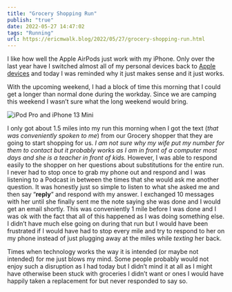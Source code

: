 ```yaml
---
title: "Grocery Shopping Run"
publish: "true"
date: 2022-05-27 14:47:02
tags: "Running"
url: https://ericmwalk.blog/2022/05/27/grocery-shopping-run.html
---
```


I like how well the Apple AirPods just work with my iPhone. Only over the last year have I switched almost all of my personal devices back to [Apple devices](https://ericmwalk.blog/2021/08/20/new-devices.html) and today I was reminded why it just makes sense and it just works.

With the upcoming weekend, I had a block of time this morning that I could get a longer than normal done during the workday. Since we are camping this weekend I wasn’t sure what the long weekend would bring.

![iPod Pro and iPhone 13 Mini](https://ericmwalk.blog/uploads/2022/f8ea3bbcf9.jpg)

I only got about 1.5 miles into my run this morning when I got the text (*that was conveniently spoken to me*) from our Grocery shopper that they are going to start shopping for us. *I am not sure why my wife put my number for them to contact but it probably works as I am in front of a computer most days and she is a teacher in front of kids.* However, I was able to respond easily to the shopper on her questions about substitutions for the entire run. I never had to stop once to grab my phone out and respond and I was listening to a Podcast in between the times that she would ask me another question. It was honestly just so simple to listen to what she asked me and then say “**reply**” and respond with my answer. I exchanged 10 messages with her until she finally sent me the note saying she was done and I would get an email shortly. This was conveniently 1 mile before I was done and I was ok with the fact that all of this happened as I was doing something else. I didn’t have much else going on during that run but I would have been frustrated if I would have had to stop every mile and try to respond to her on my phone instead of just plugging away at the miles while *texting* her back.

Times when technology works the way it is intended (or maybe not intended) for me just blows my mind. Some people probably would not enjoy such a disruption as I had today but I didn’t mind it at all as I might have otherwise been stuck with groceries I didn’t want or ones I would have happily taken a replacement for but never responded to say so.